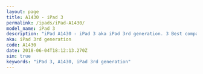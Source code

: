 ```yaml
---
layout: page
title: A1430 - iPad 3
permalink: /ipads/iPad-A1430/
model_name: iPad 3
description: "iPad A1430 - iPad 3 aka iPad 3rd generation. 3 Best compatible iPad cases, pens, chargers and keyboards."
aka: iPad 3rd generation
code: A1430
date: 2018-06-04T18:12:13.270Z
sim: true
keywords: "iPad 3, A1430, iPad 3rd generation"
---
```

